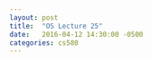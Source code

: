 ```yaml
---
layout: post
title:  "OS Lecture 25"
date:   2016-04-12 14:30:00 -0500
categories: cs580
---
```




## 